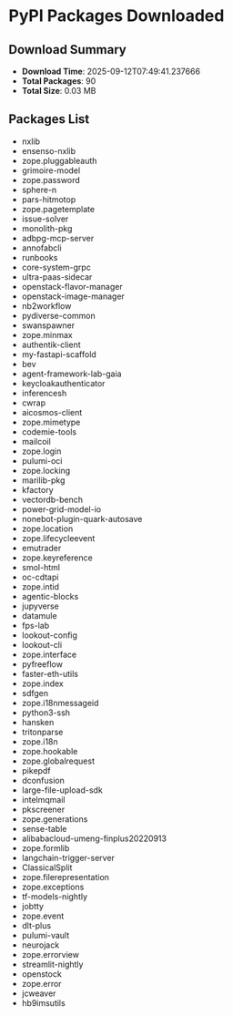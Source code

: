 # PyPI Packages Downloaded

## Download Summary
- **Download Time**: 2025-09-12T07:49:41.237666
- **Total Packages**: 90
- **Total Size**: 0.03 MB

## Packages List
- nxlib
- ensenso-nxlib
- zope.pluggableauth
- grimoire-model
- zope.password
- sphere-n
- pars-hitmotop
- zope.pagetemplate
- issue-solver
- monolith-pkg
- adbpg-mcp-server
- annofabcli
- runbooks
- core-system-grpc
- ultra-paas-sidecar
- openstack-flavor-manager
- openstack-image-manager
- nb2workflow
- pydiverse-common
- swanspawner
- zope.minmax
- authentik-client
- my-fastapi-scaffold
- bev
- agent-framework-lab-gaia
- keycloakauthenticator
- inferencesh
- cwrap
- aicosmos-client
- zope.mimetype
- codemie-tools
- mailcoil
- zope.login
- pulumi-oci
- zope.locking
- marilib-pkg
- kfactory
- vectordb-bench
- power-grid-model-io
- nonebot-plugin-quark-autosave
- zope.location
- zope.lifecycleevent
- emutrader
- zope.keyreference
- smol-html
- oc-cdtapi
- zope.intid
- agentic-blocks
- jupyverse
- datamule
- fps-lab
- lookout-config
- lookout-cli
- zope.interface
- pyfreeflow
- faster-eth-utils
- zope.index
- sdfgen
- zope.i18nmessageid
- python3-ssh
- hansken
- tritonparse
- zope.i18n
- zope.hookable
- zope.globalrequest
- pikepdf
- dconfusion
- large-file-upload-sdk
- intelmqmail
- pkscreener
- zope.generations
- sense-table
- alibabacloud-umeng-finplus20220913
- zope.formlib
- langchain-trigger-server
- ClassicalSplit
- zope.filerepresentation
- zope.exceptions
- tf-models-nightly
- jobtty
- zope.event
- dlt-plus
- pulumi-vault
- neurojack
- zope.errorview
- streamlit-nightly
- openstock
- zope.error
- jcweaver
- hb9imsutils
